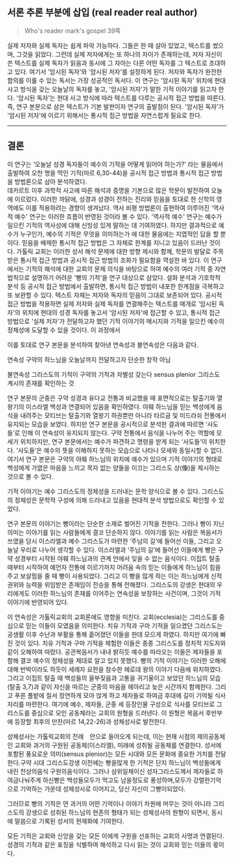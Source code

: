 ## 서론 추론 부분에 삽입 (real reader real author)
> Who's reader mark's gospel 39쪽

실제 저자와 실제 독자는 쉽게 파악 가능하다. 그들은 한 때 살아 있었고, 텍스트를 썼으며, 그것을 읽었다. 그런데 실제 저자에게는 또 하나의 자아가 존재하는데, 저자 자신이 쓴 텍스트를 실제 독자가 읽음과 동시에 그 자아는 다른 어떤 독자를 그 텍스트로 초대하고 있다. 여기서 '암시된 독자'와 '암시된 저자'를 설정하게 된다. 저자와 독자가 완전한 합의를 이룰 수 있는 독서는 가장 성공적인 독서다. 
이 연구는 '암시된 독자' 위치에 현대 사고 방식을 갖는 오늘날의 독자를 놓고, '암시된 저자'가 말한 기적 이야기를 읽고자 한다. '암시된 독자'는 현대 사고 방식에 따라 텍스트를 다루는 공시적 접근 방법을 따른다. 즉, 연구 본문으로 삼은 텍스트가 기본 발판이자 연구의 출발점이 된다. '암시된 독자'가 '암시된 저자'에 이르기 위해서는 통시적 접근 방법을 자연스럽게 필요로 한다.

----

## 결론

이 연구는 ‘오늘날 성경 독자들이 예수의 기적을 어떻게 읽어야 하는가?’ 라는 물음에서 출발하여 오천 명을 먹인 기적(마르 6,30-44)을 공시적 접근 방법과 통시적 접근 방법을 방법론으로 삼아 분석하였다.  
데카르트 이후 과학적 사고에 따른 해석과 증명을 기본으로 많은 학문이 발전하여 오늘에 이르렀다. 이러한 까닭에, 성경과 성경이 전하는 진리와 믿음을 토대로 한 신학의 영역에도 이를 적용하려는 경향이 생겨났다. 역사 비평 방법론이 출현하여 이루어진 '역사적 예수' 연구는 이러한 흐름이 반영된 것이라 볼 수 있다. '역사적 예수' 연구는 예수가 일으킨 기적의 역사성에 대해 신빙성 있게 말하는 데 기여하였다. 하지만 결과적으로 예수가 누구인가, 예수의 기적은 무엇을 의미하는가 에 대한 물음에는 지엽적인 답을 할 뿐이다. 믿음을 배제한 통시적 접근 방법은 그 자체로 한계를 지니고 있음이 드러난 것이다. 가톨릭 교회는 이러한 성서 해석 문제에 대한 방향 제시와 함께, 학문의 발달로 주목받은 통시적 접근 방법과 공시적 접근 방법의 조화가 필요함을 역설한 바 있다. 
이 연구에서는 기적의 해석에 대한 교회의 문제 의식을 바탕으로 하여 예수의 여러 기적 중 자연 법칙으로 설명하기 어려운  '빵의 기적'을 연구 대상으로 삼았다. 설화 분석과 기호학적 분석 등 공시적 접근 방법에서 출발하면, 통시적 접근 방법이 내포한 한계점을 극복하고 또 보완할 수 있다. 텍스트 자체는 저자와 독자의 믿음이 그대로 보존되어 있다. 공시적 접근 방법을 적용하면 실제 저자와 실제 독자를 연결해주는 텍스트를 매개로 '암시된 독자'의 위치에 현대의 성경 독자를 놓고서 '암시된 저자'에 접근할 수 있고, 통시적 접근 방법으로 '실제 저자'가 전달하고자 했던 기적 이야기의 메시지와 기적을 일으킨 예수의 정체성에 도달할 수 있을 것이다. 이 과정에서 

이를 토대로 연구 본문을 분석하여 찾아낸 연속성과 불연속성은 다음과 같다.


연속성
구약의 하느님을 오늘날까지 전달하고자
단순한 창작 아님


불연속성
그리스도의 기적이 구약의 기적과 차별성 갖는다
sensus plenior 그리스도 계시의 존재를 확인하는 것



연구 본문의 군중은 구약 성경과 유다교 전통과 비교했을 때 표면적으로는 탈출기와 열왕기의 이스라엘 백성과 연결되어 있음을 확인하였다. 야훼 하느님을 믿는 백성에게 음식을 내려주는 모티브는 탈출기와 열왕기 하권뿐만 아니라 타르굼 및 미드라쉬 전통에서 유지되는 모습을 보였다. 하지만 연구 본문을 공시적으로 분석한 결과에 따르면 ‘사도들’로 인해 이 연속성이 유지되지 않는다. 구약 전통에서 음식을 나누어 주는 역할에 모세가 위치하지만, 연구 본문에서는 예수가 파견하고 명령을 받게 되는 ‘사도들’이 위치한다. ‘사도들’은 예수의 뜻을 이해하지 못하는 모습으로 나타나 모세와 동일시할 수 없다. 여기서 연구 본문은 구약의 야훼 하느님의 위치에 예수가 있으며 기적 이야기의 형태로 백성에게 가엾은 마음을 느끼고 목자 없는 양들을 이끄는 그리스도 상(像)을 제시하는 것으로 볼 수 있다.


기적 이야기는 예수 그리스도의 정체성을 드러내는 문학 양식으로 볼 수 있다. 그리스도의 정체성은 문학적 구성에 의해 드러내고 있음을 현대적 분석 방법으로도 확인할 수 있었다.

연구 본문의 이야기는 빵이라는 단순한 소재로 벌어진 기적을 전한다. 그러나 빵이 지닌 의미는 이야기를 읽는 사람들에게 결코 단순하지 않다. 이야기를 읽는 사람은 복음서가 쓰였을 당시 이스라엘과 예수 그리스도가 마련한 ‘주님의 길’에 들어선 이들, 그리고 오늘날 우리로 나누어 생각할 수 있다. 이스라엘과 ‘주님의 길’에 들어선 이들에게 빵은 구약 성경부터 시작된 야훼 하느님과의 관계 안에서 잊을 수 없는 음식이다. 이집트 탈출 때부터 시작하여 예언자 전통에 이르기까지 어려움 속의 믿는 이들에게 하느님이 힘을 주고 보살핌을 줄 때 빵이 사용되었다. 그리고 이 빵을 많게 하는 이는 하느님에게 신적 권위와 능력을 위임받은 존재임이 전승을 통해 전해졌다. 그리스도의 강생은 현대의 우리에게도 이러한 하느님의 존재를 이어주는 연속성을 보장하는 사건이며, 그것이 기적 이야기에 반영되어 있다.

이 연속성은 가톨릭교회의 교회론에도 영향을 미친다. 교회(ecclesia)는 그리스도를 중심으로 믿는 이들이 모였음을 의미한다. 치유 기적과 구마 기적을 일으켰던 그리스도는 공생활 이후 수난과 부활을 통해 흩어졌던 이들을 한데 모으게 하였다. 하지만 여기에 빠진 것이 있다. 치유 기적과 구마 기적을 체험한 이들은 종종 그리스도를 정치적 지도자와 같이 오해하여 따랐다. 공관복음서가 내내 밝히듯 예수를 따라오는 이들은 제자들을 포함해 결코 예수의 정체성을 제대로 알고 있지 못했다. 빵의 기적 이야기는 이러한 오해에 대해 반박이라도 하듯이 세례자 요한을 참수한 헤로데 왕의 이야기 다음에 위치하였다. 그리고 이집트 탈출 때 백성들의 울부짖음과 고통을 귀기울이고 보았던 하느님의 모습(탈출 3,7)과 같이 자신을 따르는 군중의 마음을 헤아리고 늦은 시간까지 함께한다. 그리고 푸른 풀밭에 질서 정연하게 모아 앉게 하고 제자들로 하여금 후대에 길이 기억될 식사 자리를 마련한다. 여기에 예수, 제자들, 군중 세 등장인물 구성으로 식사를 모티브로 그리스도를 중심으로 모인 공동체라는 교회의 원형을 드러낸다. 이 원형은 복음서 후반부에 등장할 최후의 만찬(마르 14,22-26)과 성체성사로 발전한다.

성체성사는 가톨릭교회의 전례　안으로 들어오게 되는데, 이는 현재 시점의 제의공동체인 교회와 과거의 구원된 공동체(이스라엘), 미래에 성취될 공동체를 연결한다. 성서에 포함된 풍요로운 의미(sensus plenior)는 모든 시대와 모든 문화에 중요한 가치를 전달한다.구약 시대 그리스도강생 이전에는 빵을많게 한 기적은 단지 하느님이 백성들에게 내린 천상의음식 구원의음식이다. 그러나 삼위일체이신 성자그리스도께서 제자들로 하여금나눠주게 하신빵은 백성들모두가 먹고도 남을정도로 풍성하며,모두가 강렬한기억으로 기억하는 가운데 성체성사로 이어지고, 당신 자신이 그빵이되었다.

그러므로 빵의 기적은 먼 과거의 어떤 기억이나 이야기 차원에 머무는 것이 아니라 그리스도의 강생으로 성취된 하느님의 현존의 형태가 되는 성체성사의 원형이 되면서, 동시에 말씀으로 기록된 성서의 현재화에 기여한다.

모든 기적은 교회와 신앙을 갖는 모든 이에게 구원을 선포하는 교회의 사명과 연결된다. 성경의 기적과 같은 표징을 식별하여 해석하고 다시 읽는 것이 교회와 믿는 이들의 몫이다.

